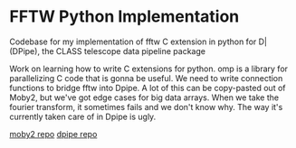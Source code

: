 # FFTW Python Implementation

Codebase for my implementation of fftw C extension in python for D| (DPipe), the CLASS telescope data pipeline package

Work on learning how to write C extensions for python. omp is a library for parallelizing C code that is gonna be useful. We need to write connection functions to bridge fftw into Dpipe. A lot of this can be copy-pasted out of Moby2, but we've got edge cases for big data arrays. When we take the fourier transform, it sometimes fails and we don't know why. The way it's currently taken care of in Dpipe is ugly.

[moby2 repo](https://github.com/class-telescope/moby2)
[dpipe repo](https://github.com/class-telescope/dpipe) 
